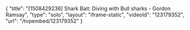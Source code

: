 {
    "title": "[1508429236] Shark Bait: Diving with Bull sharks - Gordon Ramsay",
    "type": "solo",
    "layout": "iframe-static",
    "videoId": "123179352",
    "url": "\/tvpembed\/123179352"
}